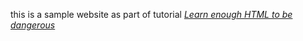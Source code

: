 this is a sample website as part of tutorial [*Learn enough HTML to be dangerous*](www.learnenough.com)

